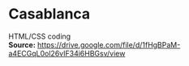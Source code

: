 # Casablanca
HTML/CSS coding <br>
<b>Source:</b> https://drive.google.com/file/d/1fHgBPaM-a4ECGqL0ol26vIF34i6HBGsv/view
